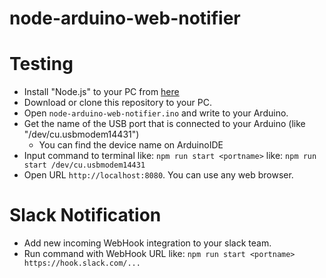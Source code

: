 node-arduino-web-notifier
==

# Testing
- Install "Node.js" to your PC from [here](https://nodejs.org/)
- Download or clone this repository to your PC.
- Open `node-arduino-web-notifier.ino` and write to your Arduino.
- Get the name of the USB port that is connected to your Arduino (like "/dev/cu.usbmodem14431")
  - You can find the device name on ArduinoIDE
- Input command to terminal like: `npm run start <portname>` like: `npm run start /dev/cu.usbmodem14431`
- Open URL `http://localhost:8080`. You can use any web browser.

# Slack Notification
- Add new incoming WebHook integration to your slack team.
- Run command with WebHook URL like: `npm run start <portname> https://hook.slack.com/...`
